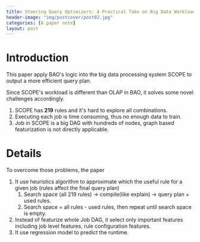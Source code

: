 ```yaml
---
title: Steering Query Optimizers: A Practical Take on Big Data Workloads
header-image: "img/postcover/post02.jpg"
categories: [A paper note]
layout: post
---
```


# Introduction

This paper apply BAO's logic into the big data processing system SCOPE to output a more efficient query plan.

Since SCOPE's workload is different than OLAP in BAO, it  solves some novel challenges accordingly.

1. SCOPE has **219** rules and it's hard to explore all combinations.
2. Executing each job is time consuming, thus no enough data to train.
3. Job in SCOPE is a big DAG with hundreds of nodes, graph based featurization is not directly applicable.

# Details

To overcome those problems, the paper

1. It use heuristics algorithm to approximate which the useful rule for a given job (rules affect the final query plan)
   1. Search space (all 219 rules) -> compile(like explain) -> query plan + used rules.
   2. Search space = all rules - used rules, then repeat until search space is empty.
2. Instead of featurize whole Job DAG, it select only important features including job level features, rule configuration features.
3. It use regression model to predict the runtime.







